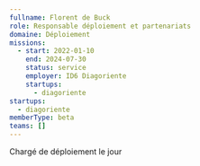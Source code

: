 ```yaml
---
fullname: Florent de Buck
role: Responsable déploiement et partenariats
domaine: Déploiement
missions:
  - start: 2022-01-10
    end: 2024-07-30
    status: service
    employer: ID6 Diagoriente
    startups:
      - diagoriente
startups:
  - diagoriente
memberType: beta
teams: []
---
```

Chargé de déploiement le jour